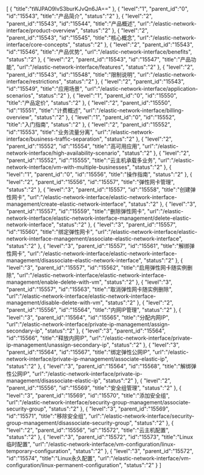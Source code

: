 [
	{
		"title":"tWJPAO9lvS3burKJvQn6JA=="
	},
	{
		"level":"1",
		"parent_id":"0",
		"id":"15543",
		"title":"产品简介",
		"status":"2"
	},
	{
		"level":"2",
		"parent_id":"15543",
		"id":"15544",
		"title":"产品概述",
		"url":"/elastic-network-interface/product-overview",
		"status":"2"
	},
	{
		"level":"2",
		"parent_id":"15543",
		"id":"15545",
		"title":"核心概念",
		"url":"/elastic-network-interface/core-concepts",
		"status":"2"
	},
	{
		"level":"2",
		"parent_id":"15543",
		"id":"15546",
		"title":"产品优势",
		"url":"/elastic-network-interface/benefits",
		"status":"2"
	},
	{
		"level":"2",
		"parent_id":"15543",
		"id":"15547",
		"title":"产品功能",
		"url":"/elastic-network-interface/features",
		"status":"2"
	},
	{
		"level":"2",
		"parent_id":"15543",
		"id":"15548",
		"title":"限制说明",
		"url":"/elastic-network-interface/restrictions",
		"status":"2"
	},
	{
		"level":"2",
		"parent_id":"15543",
		"id":"15549",
		"title":"应用场景",
		"url":"/elastic-network-interface/application-scenarios",
		"status":"2"
	},
	{
		"level":"1",
		"parent_id":"0",
		"id":"15550",
		"title":"产品定价",
		"status":"2"
	},
	{
		"level":"2",
		"parent_id":"15550",
		"id":"15551",
		"title":"计费概述",
		"url":"/elastic-network-interface/billing-overview",
		"status":"2"
	},
	{
		"level":"1",
		"parent_id":"0",
		"id":"15552",
		"title":"入门指南",
		"status":"2"
	},
	{
		"level":"2",
		"parent_id":"15552",
		"id":"15553",
		"title":"业务流量分离",
		"url":"/elastic-network-interface/business-traffic-separation",
		"status":"2"
	},
	{
		"level":"2",
		"parent_id":"15552",
		"id":"15554",
		"title":"高可用应用",
		"url":"/elastic-network-interface/high-availability-scenario",
		"status":"2"
	},
	{
		"level":"2",
		"parent_id":"15552",
		"id":"15555",
		"title":"云主机承载多业务",
		"url":"/elastic-network-interface/vm-with-multiple-businesses",
		"status":"2"
	},
	{
		"level":"1",
		"parent_id":"0",
		"id":"15556",
		"title":"操作指南",
		"status":"2"
	},
	{
		"level":"2",
		"parent_id":"15556",
		"id":"15557",
		"title":"弹性网卡管理",
		"status":"2"
	},
	{
		"level":"3",
		"parent_id":"15557",
		"id":"15558",
		"title":"创建弹性网卡",
		"url":"/elastic-network-interface/elastic-network-interface-management/create-elastic-network-interface",
		"status":"2"
	},
	{
		"level":"3",
		"parent_id":"15557",
		"id":"15559",
		"title":"删除弹性网卡",
		"url":"/elastic-network-interface/elastic-network-interface-management/delete-elastic-network-interface",
		"status":"2"
	},
	{
		"level":"3",
		"parent_id":"15557",
		"id":"15560",
		"title":"绑定弹性网卡",
		"url":"/elastic-network-interface/elastic-network-interface-management/associate-elastic-network-interface",
		"status":"2"
	},
	{
		"level":"3",
		"parent_id":"15557",
		"id":"15561",
		"title":"解绑弹性网卡",
		"url":"/elastic-network-interface/elastic-network-interface-management/disassociate-elastic-network-interface",
		"status":"2"
	},
	{
		"level":"3",
		"parent_id":"15557",
		"id":"15562",
		"title":"启用弹性网卡随实例删除",
		"url":"/elastic-network-interface/elastic-network-interface-management/enable-delete-with-vm",
		"status":"2"
	},
	{
		"level":"3",
		"parent_id":"15557",
		"id":"15563",
		"title":"取消弹性网卡随实例删除",
		"url":"/elastic-network-interface/elastic-network-interface-management/disable-delete-with-vm",
		"status":"2"
	},
	{
		"level":"2",
		"parent_id":"15556",
		"id":"15564",
		"title":"内网IP管理",
		"status":"2"
	},
	{
		"level":"3",
		"parent_id":"15564",
		"id":"15565",
		"title":"分配内网IP",
		"url":"/elastic-network-interface/private-ip-management/assign-secondary-ip",
		"status":"2"
	},
	{
		"level":"3",
		"parent_id":"15564",
		"id":"15566",
		"title":"释放内网IP",
		"url":"/elastic-network-interface/private-ip-management/unassign-secondary-ip",
		"status":"2"
	},
	{
		"level":"3",
		"parent_id":"15564",
		"id":"15567",
		"title":"绑定弹性公网IP",
		"url":"/elastic-network-interface/private-ip-management/associate-elastic-ip",
		"status":"2"
	},
	{
		"level":"3",
		"parent_id":"15564",
		"id":"15568",
		"title":"解绑弹性公网IP",
		"url":"/elastic-network-interface/private-ip-management/disassociate-elastic-ip",
		"status":"2"
	},
	{
		"level":"2",
		"parent_id":"15556",
		"id":"15569",
		"title":"安全组管理",
		"status":"2"
	},
	{
		"level":"3",
		"parent_id":"15569",
		"id":"15570",
		"title":"添加安全组",
		"url":"/elastic-network-interface/security-group-management/associate-security-group",
		"status":"2"
	},
	{
		"level":"3",
		"parent_id":"15569",
		"id":"15571",
		"title":"移除安全组",
		"url":"/elastic-network-interface/security-group-management/disassociate-security-group",
		"status":"2"
	},
	{
		"level":"2",
		"parent_id":"15556",
		"id":"15572",
		"title":"云主机配置",
		"status":"2"
	},
	{
		"level":"3",
		"parent_id":"15572",
		"id":"15573",
		"title":"Linux临时配置",
		"url":"/elastic-network-interface/vm-configuration/linux-temporary-configuration",
		"status":"2"
	},
	{
		"level":"3",
		"parent_id":"15572",
		"id":"15574",
		"title":"Linux永久配置",
		"url":"/elastic-network-interface/vm-configuration/linux-permanent-configuration",
		"status":"2"
	}
]